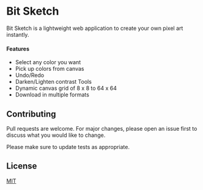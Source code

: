 # Bit Sketch

Bit Sketch is a lightweight web application to create your own pixel art instantly.

#### Features

- Select any color you want
- Pick up colors from canvas
- Undo/Redo
- Darken/Lighten contrast Tools
- Dynamic canvas grid of 8 x 8 to 64 x 64
- Download in multiple formats

## Contributing

Pull requests are welcome. For major changes, please open an issue first to discuss what you would like to change.

Please make sure to update tests as appropriate.

## License

[MIT](https://choosealicense.com/licenses/mit/)
